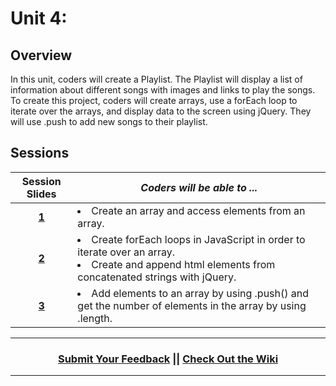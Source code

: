 # Unit 4:

## Overview
In this unit, coders will create a Playlist. The Playlist will display a list of information about different songs with images and links to play the songs. To create this project, coders will create arrays, use a forEach loop to iterate over the arrays, and display data to the screen using jQuery. They will use .push to add new songs to their playlist.

## Sessions 
|Session Slides|*Coders will be able to ...*|
|:-------:|-------|
|[**1**](https://docs.google.com/presentation/d/1WupmzRQHYzYtF3B4EcJIeqb5Ilrhp6E9MpKZsJnXs2g/edit#slide=id.g3cff548657_0_281)| <li> Create an array and access elements from an array. </li> |
|[**2**](https://docs.google.com/presentation/d/1EMB4SovvCYBmAL5yr0d7arj_j-jtGiNA3lePOxsb3_Q/edit#slide=id.g3c8073e551_0_86)| <li> Create forEach loops in JavaScript in order to iterate over an array.</li> <li> Create and append html elements from concatenated strings with jQuery. </li> |
|[**3**](https://docs.google.com/presentation/d/1XaQQsNWUHcdIZu0eig97x5NhD3M9Gkwa-9YKcDyaEVk/edit#slide=id.g3a1982a82e_0_0)| <li> Add elements to an array by using .push() and get the number of elements in the array by using .length. </li> |

----
<h3 align="center"><a href="https://docs.google.com/forms/d/e/1FAIpQLSeLpI-m6UKvIxk97F8R1iidFRaYXJ3dfcUuIjx2Pz0WMfO1SA/viewform">Submit Your Feedback</a> || <a href="https://github.com/ScriptEdcurriculum/curriculum18-19/wiki">Check Out the Wiki</a> </h3>

----
